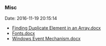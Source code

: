 <!--
title: Misc
date: 2016-11-19 20:15:14
tags:
- Windows
-->
### Misc
Date: 2016-11-19 20:15:14
* [Finding Duplicate Element in an Array.docx](https://github.com/zhuzhigao/PersonalMaterials/raw/master/Others/Finding%20Duplicate%20Element%20in%20an%20Array.docx)
* [Fonts.docx](https://github.com/zhuzhigao/PersonalMaterials/raw/master/Others/Fonts.docx)
* [Windows Event Mechanism.docx](https://github.com/zhuzhigao/PersonalMaterials/raw/master/Others/Windows%20Event%20Mechanism.docx)
<!-- more -->
